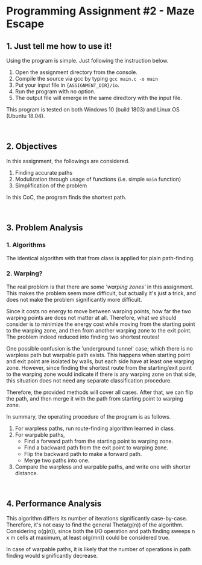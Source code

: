 # Programming Assignment #2 - Maze Escape

## 1. Just tell me how to use it!

Using the program is simple. Just following the instruction below.

1. Open the assignment directory from the console.
2. Compile the source via gcc by typing `gcc main.c -o main`
3. Put your input file in `{ASSIGNMENT_DIR}/io`.
4. Run the program with no option.
5. The output file will emerge in the same diredtory with the input file.

This program is tested on both Windows 10 (build 1803) and Linux OS (Ubuntu 18.04).

<br>

## 2. Objectives

In this assignment, the followings are considered.

1. Finding accurate paths
2. Modulization through usage of functions (i.e. simple `main` function)
3. Simplification of the problem

In this CoC, the program finds the shortest path.

<br>

## 3. Problem Analysis

### 1. Algorithms

The identical algorithm with that from class is applied for plain path-finding.

### 2. Warping?
The real problem is that there are some *'warping zones'* in this assignment.
This makes the problem seem more difficult, but actually it's just a trick,
and does not make the problem significantly more difficult.

Since it costs no energy to move between warping points,
how far the two warping points are does not matter at all.
Therefore, what we should consider is to minimize the energy cost while moving
from the starting point to the warping zone, and then from another warping zone to the exit point.
The problem indeed reduced into finding two shortest routes!

One possible confusion is the 'underground tunnel' case; which there is no warpless path but warpable path exists.
This happens when starting point and exit point are isolated by walls, but each side have at least one warping zone.
However, since finding the shortest route from the starting/exit point to the warping zone would indicate if there is
any warping zone on that side, this situation does not need any separate classification procedure.

Therefore, the provided methods will cover all cases.
After that, we can flip the path, and then merge it with the path from starting point to warping zone.

In summary, the operating procedure of the program is as follows.

1. For warpless paths, run route-finding algorithm learned in class.
2. For warpable paths,
   * Find a forward path from the starting point to warping zone.
   * Find a backward path from the exit point to warping zone.
   * Flip the backward path to make a forward path.
   * Merge two paths into one.
3. Compare the warpless and warpable paths, and write one with shorter distance.

<br>

## 4. Performance Analysis

This algorithm differs its number of iterations significantly case-by-case.
Therefore, it's not easy to find the general Theta(g(n)) of the algorithm.
Considering o(g(n)), since both the I/O operation and path finding sweeps
n x m cells at maximum, at least o(g(mn)) could be considered true.

In case of warpable paths, it is likely that the number of operations
in path finding would significantly decrease.